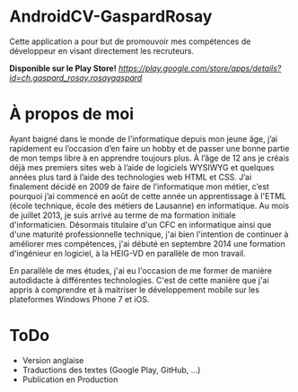 # AndroidCV-GaspardRosay

Cette application a pour but de promouvoir mes compétences de développeur en visant directement les recruteurs.

**Disponible sur le Play Store!**
*https://play.google.com/store/apps/details?id=ch.gaspard_rosay.rosaygaspard*

# À propos de moi
Ayant baigné dans le monde de l’informatique depuis mon jeune âge, j’ai rapidement eu l’occasion d’en faire un hobby et de passer une bonne partie de mon temps libre à en apprendre toujours plus. À l’âge de 12 ans je créais déjà mes premiers sites web à l’aide de logiciels WYSIWYG et quelques années plus tard à l’aide des technologies web HTML et CSS.
J’ai finalement décidé en 2009 de faire de l’informatique mon métier, c’est pourquoi j’ai commencé en août de cette année un apprentissage à l'ETML (école technique, école des métiers de Lausanne) en informatique.
Au mois de juillet 2013, je suis arrivé au terme de ma formation initiale d'informaticien. 
Désormais titulaire d'un CFC en informatique ainsi que d'une maturité professionnelle technique, j'ai bien l'intention de continuer à améliorer mes compétences, j'ai débuté en septembre 2014 une formation d'ingénieur en logiciel, à la HEIG-VD en parallèle de mon travail.

En parallèle de mes études, j'ai eu l'occasion de me former de manière autodidacte à différentes technologies. C'est de cette manière que j'ai appris à comprendre et à maitriser le développement mobile sur les plateformes Windows Phone 7 et iOS.

# ToDo
* Version anglaise
* Traductions des textes (Google Play, GitHub, ...)
* Publication en Production